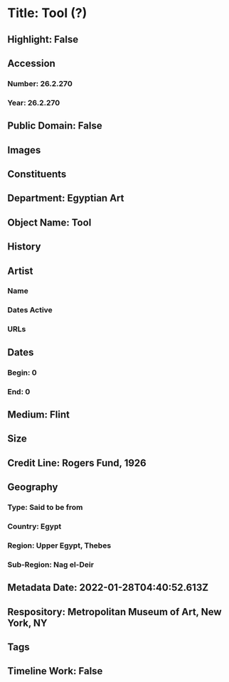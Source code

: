 # Title: Tool (?)
## Highlight: False
## Accession
### Number: 26.2.270
### Year: 26.2.270
## Public Domain: False
## Images
## Constituents
## Department: Egyptian Art
## Object Name: Tool
## History
## Artist
### Name
### Dates Active
### URLs
## Dates
### Begin: 0
### End: 0
## Medium: Flint
## Size
## Credit Line: Rogers Fund, 1926
## Geography
### Type: Said to be from
### Country: Egypt
### Region: Upper Egypt, Thebes
### Sub-Region: Nag el-Deir
## Metadata Date: 2022-01-28T04:40:52.613Z
## Respository: Metropolitan Museum of Art, New York, NY
## Tags
## Timeline Work: False